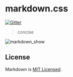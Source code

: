 # markdown.css

[![Gitter](https://badges.gitter.im/Join%20Chat.svg)](https://gitter.im/markdownStyleSheet)

> concise

![markdown_show](https://github.com/joriewong/markdown/blob/master/img/markdown.png)

## License

Markdown is [MIT Licensed](https://github.com/joriewong/markdown/blob/master/LICENSE).
